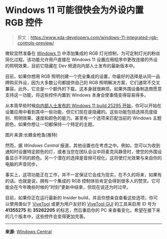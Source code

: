 # Windows 11 可能很快会为外设内置 RGB 控件

> 原文：<https://www.xda-developers.com/windows-11-integrated-rgb-controls-preview/>

微软显然准备在 [Windows 11](https://www.xda-developers.com/windows-11/) 中添加集成的 RGB 灯光控制，为可定制灯光的粉丝简化过程。该功能允许用户直接在 Windows 11 设置应用程序中更改连接的外设的照明效果，目前它隐藏在 Dev 频道向内部人士发布的最新版本中。

目前，如果你想用 RGB 照明创建一个完全集成的设置，你最好的选择是从同一品牌购买外设，因为大多数公司都提供自己的 RGB 照明解决方案，它们通常不交叉兼容。此外，它总是一个额外的下载，这本身就很麻烦。如果外围设备制造商愿意支持这一功能，将这些控件内置到 Windows 本身会使事情变得容易得多。

从本周早些时候[向内部人士发布的 Windows 11 build 25295 开始](https://www.xda-developers.com/windows-11-dev-25295-2fa-notifications/)，你可以开始在设置应用中看到其中一些功能，但它们现在是隐藏的。这些功能包括选择亮度级别、照明效果、速度和颜色的能力。甚至有一个选项来匹配当前的 Windows 主题颜色，如果你想让一切都保持一个特定的主题。

图片来源:长鳍金枪鱼(推特)

然而，据 *Windows Central* 报道，其他设置也在考虑之中。例如，您可以为收到通知时设置特定颜色的灯，或者当您在团队会议中将麦克风静音时，使您的外围设备显示不同的颜色。另一个潜在的选择是音频可视化，这将使灯光效果与来自你的电脑的声音同步。

事实上，这项功能正在工作，并不一定保证它会成为现实，在不久的将来，如果有的话。也就是说，拥有一个集成的 RGB 控制体验肯定会得到很多人的赞赏。它可能会在今年晚些时候的“时刻”更新中结束，但现在说还为时过早。

目前，如果你正在运行最新的 Insider build，并且你想亲自查看这些选项，你可以使用类似于 [ViveTool](https://www.xda-developers.com/how-use-vivetool-enable-features-windows-11/) 或更为用户友好的 [ViveTool GUI](https://www.xda-developers.com/vivetool-gui-enable-hidden-windows-11-features/) 的工具来启用 ID 号为 **41355275** 和 **35262205** 的标志，然后重启你的 PC 来查看变化。希望在接下来的几个版本中，这些控件会变得更加完善。

* * *

**来源:** [Windows Central](https://www.windowscentral.com/software-apps/windows-11/microsoft-is-working-on-adding-native-rgb-peripheral-controls-to-windows-11)